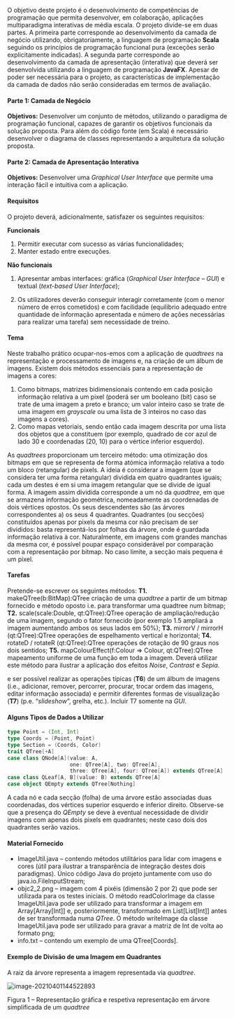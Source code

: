 O objetivo deste projeto é o desenvolvimento de competências de programação que permita desenvolver, em colaboração, aplicações multiparadigma interativas de média escala. O projeto divide-se em duas partes. A primeira parte corresponde ao desenvolvimento da camada de negócio utilizando, obrigatoriamente, a linguagem de programação **Scala** seguindo os princípios de programação funcional pura (exceções serão explicitamente indicadas). A segunda parte corresponde ao desenvolvimento da camada de apresentação (interativa) que deverá ser desenvolvida utilizando a linguagem de programação **JavaFX**. Apesar de poder ser necessária para o projeto, as características de implementação da camada de dados não serão consideradas em termos de avaliação.

#### **Parte 1: Camada de Negócio**

**Objetivos:** Desenvolver um conjunto de métodos, utilizando o paradigma de programação funcional, capazes de garantir os objetivos funcionais da solução proposta. Para além do código fonte (em Scala) é necessário desenvolver o diagrama de classes representando a arquitetura da solução proposta.

#### **Parte 2: Camada de Apresentação Interativa**

**Objetivos:** Desenvolver uma *Graphical User Interface* que permite uma interação fácil e intuitiva com a aplicação.

#### **Requisitos**

O projeto deverá, adicionalmente, satisfazer os seguintes requisitos:

**Funcionais**

1. Permitir executar com sucesso as várias funcionalidades;
2. Manter estado entre execuções.

**Não funcionais**

1. Apresentar ambas interfaces: gráfica (*Graphical User Interface – GUI*) e textual (*text-based User Interface*);

2. Os utilizadores deverão conseguir interagir corretamente (com o menor número de erros cometidos) e com facilidade (equilíbrio adequado entre quantidade de informação apresentada e número de ações necessárias para realizar uma tarefa) sem necessidade de treino.

#### Tema

Neste trabalho prático ocupar-nos-emos com a aplicação de *quadtrees* na representação e processamento de imagens e, na criação de um álbum de imagens.
Existem dois métodos essenciais para a representação de imagens a cores:

1. Como bitmaps, matrizes bidimensionais contendo em cada posição informação relativa a um pixel (poderá ser um booleano (bit) caso se trate de uma imagem a preto e branco; um valor inteiro caso se trate de uma imagem em *grayscale* ou uma lista de 3 inteiros no caso das imagens a cores).
2. Como mapas vetoriais, sendo então cada imagem descrita por uma lista dos objetos que a constituem (por exemplo, quadrado de cor azul de lado 30 e coordenadas (20, 10) para o vértice inferior esquerdo).

As *quadtrees* proporcionam um terceiro método: uma otimização dos bitmaps em que se representa de forma atómica informação relativa a todo um bloco (retangular) de pixels. A ideia é considerar a imagem (que se considera ter uma forma retangular) dividida em quatro quadrantes iguais; cada um destes é em si uma imagem retangular que se divide de igual forma. A imagem assim dividida corresponde a um nó da *quadtree*, em que se armazena informação geométrica, nomeadamente as coordenadas de dois vértices opostos. Os seus descendentes são (as árvores correspondentes a) os seus 4 quadrantes. Quadrantes (ou secções) constituídos apenas por pixels da mesma cor não precisam de ser divididos: basta representá-los por folhas da árvore, onde é guardada informação relativa à cor. Naturalmente, em imagens com grandes manchas da mesma cor, é possível poupar espaço considerável por comparação com a representação por bitmap. No caso limite, a secção mais pequena é um pixel.

#### Tarefas

Pretende-se escrever os seguintes métodos:
**T1.** makeQTree(b:BitMap):QTree criação de uma *quadtree* a partir de um bitmap fornecido e método oposto i.e. para transformar uma quadtree num bitmap;
**T2.** scale(scale:Double, qt:QTree):QTree operação de ampliação/redução de uma imagem, segundo o fator fornecido (por exemplo 1.5 ampliará a imagem aumentando ambos os seus lados em 50%);
**T3.** mirrorV / mirrorH (qt:QTree):QTree operações de espelhamento vertical e horizontal;
**T4.** rotateD / rotateR (qt:QTree):QTree operações de rotação de 90 graus nos dois sentidos;
**T5.** mapColourEffect(f:Colour => Colour, qt:QTree):QTree mapeamento uniforme de uma função em toda a imagem. Deverá utilizar este método para ilustrar a aplicação dos efeitos *Noise*, *Contrast* e *Sepia*.

e ser possível realizar as operações típicas (**T6**) de um álbum de imagens (i.e., adicionar, remover, percorrer, procurar, trocar ordem das imagens, editar informação associada) e permitir diferentes formas de visualização (**T7**) (p.e. “*slideshow*”, grelha, etc.). Incluir T7 somente na *GUI*.

#### Alguns Tipos de Dados a Utilizar

```scala
type Point = (Int, Int)
type Coords = (Point, Point)
type Section = (Coords, Color)
trait QTree[+A]
case class QNode[A](value: A,
					one: QTree[A], two: QTree[A],
					three: QTree[A], four: QTree[A]) extends QTree[A]
case class QLeaf[A, B](value: B) extends QTree[A]
case object QEmpty extends QTree[Nothing]
```

A cada nó e cada secção (folha) de uma árvore estão associadas duas coordenadas, dos vértices superior esquerdo e inferior direito. Observe-se que a presença do *QEmpty* se deve à eventual necessidade de dividir imagens com apenas dois pixels em quadrantes; neste caso dois dos quadrantes serão vazios.

#### Material Fornecido

- ImageUtil.java – contendo métodos utilitários para lidar com imagens e cores (útil para ilustrar a transparência de integração destes dois paradigmas). Único código Java do projeto juntamente com uso do java.io.FileInputStream;
- objc2_2.png – imagem com 4 pixéis (dimensão 2 por 2) que pode ser utilizada para os testes iniciais. O método readColorImage da classe ImageUtil.java pode ser utilizado para transformar a imagem em Array[Array[Int]] e, posteriormente, transformado em List[List[Int]] antes de ser transformada numa *QTree*. O método writeImage da classe ImageUtil.java pode ser utilizado para gravar a matriz de Int de volta ao formato png;
- info.txt – contendo um exemplo de uma QTree[Coords].

#### Exemplo de Divisão de uma Imagem em Quadrantes

A raiz da árvore representa a imagem representada via *quadtree*.

![image-20210401144522893](C:\Users\bphsa\AppData\Roaming\Typora\typora-user-images\image-20210401144522893.png)

Figura 1 – Representação gráfica e respetiva representação em árvore simplificada de um *quadtree*